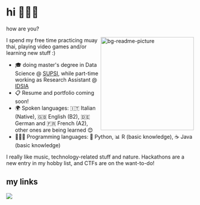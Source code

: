 # hi 🙋🏻‍♂️
how are you?

<img src="https://icon-library.com/images/cat-icon-gif/cat-icon-gif-1.jpg" align="right" alt="bg-readme-picture" width="250" height="250">
<!--img src="https://media.giphy.com/media/yALcFbrKshfoY/giphy.gif" align="right" alt="bg-readme-picture" width="250" height="285" /-->
<!--img src="https://media.tenor.com/mTj_CD3YTNAAAAAi/breakdown-white.gif" align="right" alt="bg-readme-picture" /-->
<!--img src="https://media.tenor.com/jP0qr_Ha7_MAAAAi/darksouls-knight.gif" align="right" alt="bg-readme-picture" /-->

I spend my free time practicing muay thai, playing video games and/or learning new stuff :)

- 🎓 doing master's degree in Data Science @ [SUPSI][uni], while part-time working as Research Assistant @ [IDSIA][idsia]
- 📋 Resume and portfolio coming soon!
- 🌍 Spoken languages:  🇮🇹 Italian (Native), 🇬🇧 English (B2), 🇩🇪 German and 🇫🇷 French (A2), other ones are being learned 😊
- 👨🏻‍💻 Programming languages: 🐍 Python, 📊 R (basic knowledge), ☕️ Java (basic knowledge)

I really like music, technology-related stuff and nature. Hackathons are a new entry in my hobby list, and CTFs are on the want-to-do!

## my links
<a href="https://www.linkedin.com/in/christian-berchtold/">
    <img src="https://img.shields.io/badge/-Christian_Berchtold-blue?style=flat-square&logo=Linkedin&logoColor=white" />
</a>
<!--a href="https://steamcommunity.com/id/spectatormain">
    <img src="https://img.shields.io/badge/-SpectatorMain-1b2838?style=flat-square&logo=Steam&logoColor=white" />
</a-->


<!--
https://github.community/t/support-theme-context-for-images-in-light-vs-dark-mode/147981/84
-->
<!--a href="https://github.com/k0ruy/github-stats-transparent">
<img src="https://github.com/k0ruy/github-stats-transparent/blob/output/generated/overview.svg">
<img src="https://github.com/k0ruy/github-stats-transparent/blob/output/generated/languages.svg">

</a-->


[uni]: https://www.supsi.ch
[idsia]: https://www.idsia.usi-supsi.ch
